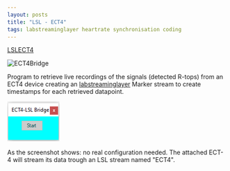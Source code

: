 ```yaml
---
layout: posts
title: "LSL - ECT4"
tags: labstreaminglayer heartrate synchronisation coding
---
```


[LSLECT4](https://github.com/markspan/LSLECT4)

![ECT4Bridge](/images/ECT-4.jpg)


Program to retrieve live recordings of the signals (detected R-tops) from an ECT4 device creating an [labstreaminglayer](https://github.com/sccn/labstreaminglayer) Marker stream to create timestamps for each retrieved datapoint.

![ECT4Bridge](/images/ECT-config.png)

As the screenshot shows: no real configuration needed. The attached ECT-4 will stream its data trough an LSL stream named "ECT4".